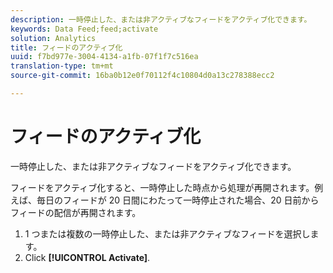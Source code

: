 ```yaml
---
description: 一時停止した、または非アクティブなフィードをアクティブ化できます。
keywords: Data Feed;feed;activate
solution: Analytics
title: フィードのアクティブ化
uuid: f7bd977e-3004-4134-a1fb-07f1f7c516ea
translation-type: tm+mt
source-git-commit: 16ba0b12e0f70112f4c10804d0a13c278388ecc2

---
```



# フィードのアクティブ化

一時停止した、または非アクティブなフィードをアクティブ化できます。

フィードをアクティブ化すると、一時停止した時点から処理が再開されます。例えば、毎日のフィードが 20 日間にわたって一時停止された場合、20 日前からフィードの配信が再開されます。

1. 1 つまたは複数の一時停止した、または非アクティブなフィードを選択します。
1. Click **[!UICONTROL Activate]**.
